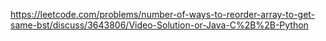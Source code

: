 https://leetcode.com/problems/number-of-ways-to-reorder-array-to-get-same-bst/discuss/3643806/Video-Solution-or-Java-C%2B%2B-Python